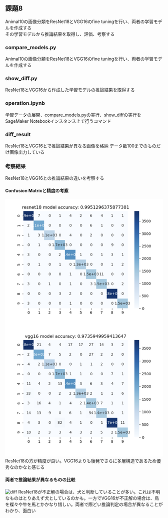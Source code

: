 ## 課題8
Animal10の画像分類をResNet18とVGG16のfine tuningを行い、両者の学習モデルを作成する  
その学習モデルから推論結果を取得し、評価、考察する

### compare_models.py
Animal10の画像分類をResNet18とVGG16のfine tuningを行い、両者の学習モデルを作成する

### show_diff.py
ResNet18とVGG16から作成した学習モデルの推論結果を取得する

### operation.ipynb
学習データの展開、compare_models.pyの実行、show_diffの実行をSageMaker Notebookインスタンス上で行うコマンド

### diff_result
ResNet18とVGG16とで推論結果が異なる画像を格納
データ数100までのものだけ画像出力している

### 考察結果
ResNet18とVGG16との推論結果の違いを考察する

#### Confusion Matrixと精度の考察
![cm](report_material/cm.png)
ResNet18の方が精度が良い。VGG16よりも後発でさらに多層構造であるため優秀なのかなと感じる

#### 両者で推論結果が異なるものの比較
![diff](report_material/diff_result.png)
ResNet18が不正解の場合は、犬と判断していることが多い。これは不明なものはとりあえず犬としているのかも。一方でVGG16が不正解の場合は、鳥を蝶々や牛を馬とかかなり惜しい。両者で際どい推論判定の場合が異なることがわかり、面白い